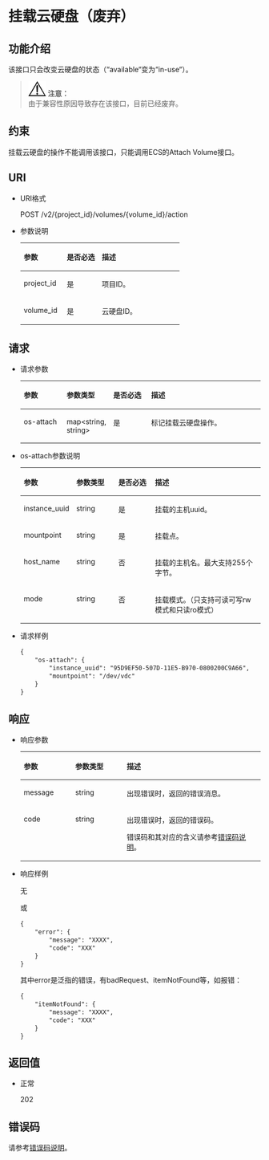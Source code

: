 # 挂载云硬盘（废弃）<a name="ZH-CN_TOPIC_0058762434"></a>

## 功能介绍<a name="section19390540"></a>

该接口只会改变云硬盘的状态（“available“变为“in-use“）。

>![](public_sys-resources/icon-notice.gif) **注意：**   
>由于兼容性原因导致存在该接口，目前已经废弃。  

## 约束<a name="section58153866104128"></a>

挂载云硬盘的操作不能调用该接口，只能调用ECS的Attach Volume接口。

## URI<a name="section40297137"></a>

-   URI格式

    POST /v2/\{project\_id\}/volumes/\{volume\_id\}/action

-   参数说明

    <a name="table8745607"></a>
    <table><thead align="left"><tr id="row15985080"><th class="cellrowborder" valign="top" width="27%" id="mcps1.1.4.1.1"><p id="p19723089"><a name="p19723089"></a><a name="p19723089"></a>参数</p>
    </th>
    <th class="cellrowborder" valign="top" width="22%" id="mcps1.1.4.1.2"><p id="p54066375"><a name="p54066375"></a><a name="p54066375"></a>是否必选</p>
    </th>
    <th class="cellrowborder" valign="top" width="51%" id="mcps1.1.4.1.3"><p id="p17300225"><a name="p17300225"></a><a name="p17300225"></a>描述</p>
    </th>
    </tr>
    </thead>
    <tbody><tr id="row59140967"><td class="cellrowborder" valign="top" width="27%" headers="mcps1.1.4.1.1 "><p id="p25689059"><a name="p25689059"></a><a name="p25689059"></a>project_id</p>
    </td>
    <td class="cellrowborder" valign="top" width="22%" headers="mcps1.1.4.1.2 "><p id="p439002"><a name="p439002"></a><a name="p439002"></a>是</p>
    </td>
    <td class="cellrowborder" valign="top" width="51%" headers="mcps1.1.4.1.3 "><p id="p35559222"><a name="p35559222"></a><a name="p35559222"></a>项目ID。</p>
    </td>
    </tr>
    <tr id="row51597550"><td class="cellrowborder" valign="top" width="27%" headers="mcps1.1.4.1.1 "><p id="p18651996"><a name="p18651996"></a><a name="p18651996"></a>volume_id</p>
    </td>
    <td class="cellrowborder" valign="top" width="22%" headers="mcps1.1.4.1.2 "><p id="p34416674"><a name="p34416674"></a><a name="p34416674"></a>是</p>
    </td>
    <td class="cellrowborder" valign="top" width="51%" headers="mcps1.1.4.1.3 "><p id="p36287209"><a name="p36287209"></a><a name="p36287209"></a>云硬盘ID。</p>
    </td>
    </tr>
    </tbody>
    </table>


## 请求<a name="section27129916"></a>

-   请求参数

    <a name="table42671863"></a>
    <table><thead align="left"><tr id="row12592542"><th class="cellrowborder" valign="top" width="18%" id="mcps1.1.5.1.1"><p id="p13362997"><a name="p13362997"></a><a name="p13362997"></a>参数</p>
    </th>
    <th class="cellrowborder" valign="top" width="18%" id="mcps1.1.5.1.2"><p id="p8661001"><a name="p8661001"></a><a name="p8661001"></a>参数类型</p>
    </th>
    <th class="cellrowborder" valign="top" width="16%" id="mcps1.1.5.1.3"><p id="p30452481"><a name="p30452481"></a><a name="p30452481"></a>是否必选</p>
    </th>
    <th class="cellrowborder" valign="top" width="48%" id="mcps1.1.5.1.4"><p id="p50731910"><a name="p50731910"></a><a name="p50731910"></a>描述</p>
    </th>
    </tr>
    </thead>
    <tbody><tr id="row5187493615377"><td class="cellrowborder" valign="top" width="18%" headers="mcps1.1.5.1.1 "><p id="p4112025815377"><a name="p4112025815377"></a><a name="p4112025815377"></a>os-attach</p>
    </td>
    <td class="cellrowborder" valign="top" width="18%" headers="mcps1.1.5.1.2 "><p id="p4240658415377"><a name="p4240658415377"></a><a name="p4240658415377"></a>map&lt;string, string&gt;</p>
    </td>
    <td class="cellrowborder" valign="top" width="16%" headers="mcps1.1.5.1.3 "><p id="p1238131615377"><a name="p1238131615377"></a><a name="p1238131615377"></a>是</p>
    </td>
    <td class="cellrowborder" valign="top" width="48%" headers="mcps1.1.5.1.4 "><p id="p6336250715377"><a name="p6336250715377"></a><a name="p6336250715377"></a>标记挂载云硬盘操作。</p>
    </td>
    </tr>
    </tbody>
    </table>

-   os-attach参数说明

    <a name="table38065209105423"></a>
    <table><thead align="left"><tr id="row47014882105423"><th class="cellrowborder" valign="top" width="18%" id="mcps1.1.5.1.1"><p id="p50109122105423"><a name="p50109122105423"></a><a name="p50109122105423"></a>参数</p>
    </th>
    <th class="cellrowborder" valign="top" width="18%" id="mcps1.1.5.1.2"><p id="p32307099105423"><a name="p32307099105423"></a><a name="p32307099105423"></a>参数类型</p>
    </th>
    <th class="cellrowborder" valign="top" width="16%" id="mcps1.1.5.1.3"><p id="p66738196105423"><a name="p66738196105423"></a><a name="p66738196105423"></a>是否必选</p>
    </th>
    <th class="cellrowborder" valign="top" width="48%" id="mcps1.1.5.1.4"><p id="p37084757105423"><a name="p37084757105423"></a><a name="p37084757105423"></a>描述</p>
    </th>
    </tr>
    </thead>
    <tbody><tr id="row65642867105423"><td class="cellrowborder" valign="top" width="18%" headers="mcps1.1.5.1.1 "><p id="p15472019105423"><a name="p15472019105423"></a><a name="p15472019105423"></a>instance_uuid</p>
    </td>
    <td class="cellrowborder" valign="top" width="18%" headers="mcps1.1.5.1.2 "><p id="p45274007105423"><a name="p45274007105423"></a><a name="p45274007105423"></a>string</p>
    </td>
    <td class="cellrowborder" valign="top" width="16%" headers="mcps1.1.5.1.3 "><p id="p43315944105423"><a name="p43315944105423"></a><a name="p43315944105423"></a>是</p>
    </td>
    <td class="cellrowborder" valign="top" width="48%" headers="mcps1.1.5.1.4 "><p id="p18930541105423"><a name="p18930541105423"></a><a name="p18930541105423"></a>挂载的主机uuid。</p>
    </td>
    </tr>
    <tr id="row36157142105423"><td class="cellrowborder" valign="top" width="18%" headers="mcps1.1.5.1.1 "><p id="p43047429105423"><a name="p43047429105423"></a><a name="p43047429105423"></a>mountpoint</p>
    </td>
    <td class="cellrowborder" valign="top" width="18%" headers="mcps1.1.5.1.2 "><p id="p64289757105423"><a name="p64289757105423"></a><a name="p64289757105423"></a>string</p>
    </td>
    <td class="cellrowborder" valign="top" width="16%" headers="mcps1.1.5.1.3 "><p id="p40087813105423"><a name="p40087813105423"></a><a name="p40087813105423"></a>是</p>
    </td>
    <td class="cellrowborder" valign="top" width="48%" headers="mcps1.1.5.1.4 "><p id="p25887397105423"><a name="p25887397105423"></a><a name="p25887397105423"></a>挂载点。</p>
    </td>
    </tr>
    <tr id="row31659986105423"><td class="cellrowborder" valign="top" width="18%" headers="mcps1.1.5.1.1 "><p id="p14322074105423"><a name="p14322074105423"></a><a name="p14322074105423"></a>host_name</p>
    </td>
    <td class="cellrowborder" valign="top" width="18%" headers="mcps1.1.5.1.2 "><p id="p19237359105423"><a name="p19237359105423"></a><a name="p19237359105423"></a>string</p>
    </td>
    <td class="cellrowborder" valign="top" width="16%" headers="mcps1.1.5.1.3 "><p id="p14722232105423"><a name="p14722232105423"></a><a name="p14722232105423"></a>否</p>
    </td>
    <td class="cellrowborder" valign="top" width="48%" headers="mcps1.1.5.1.4 "><p id="p51650142105423"><a name="p51650142105423"></a><a name="p51650142105423"></a>挂载的主机名。<span id="text65795367193317"><a name="text65795367193317"></a><a name="text65795367193317"></a>最大支持255个字节。</span></p>
    </td>
    </tr>
    <tr id="row62198095105423"><td class="cellrowborder" valign="top" width="18%" headers="mcps1.1.5.1.1 "><p id="p4880906105423"><a name="p4880906105423"></a><a name="p4880906105423"></a>mode</p>
    </td>
    <td class="cellrowborder" valign="top" width="18%" headers="mcps1.1.5.1.2 "><p id="p59809110105423"><a name="p59809110105423"></a><a name="p59809110105423"></a>string</p>
    </td>
    <td class="cellrowborder" valign="top" width="16%" headers="mcps1.1.5.1.3 "><p id="p12699738105423"><a name="p12699738105423"></a><a name="p12699738105423"></a>否</p>
    </td>
    <td class="cellrowborder" valign="top" width="48%" headers="mcps1.1.5.1.4 "><p id="p22045887105423"><a name="p22045887105423"></a><a name="p22045887105423"></a>挂载模式。（只支持可读可写rw模式和只读ro模式）</p>
    </td>
    </tr>
    </tbody>
    </table>

-   请求样例

    ```
    {
        "os-attach": {
            "instance_uuid": "95D9EF50-507D-11E5-B970-0800200C9A66", 
            "mountpoint": "/dev/vdc"
        }
    }
    ```


## 响应<a name="section42842654"></a>

-   响应参数

    <a name="table46654279102454"></a>
    <table><thead align="left"><tr id="row6664264102454"><th class="cellrowborder" valign="top" width="21.43%" id="mcps1.1.4.1.1"><p id="p2934472102454"><a name="p2934472102454"></a><a name="p2934472102454"></a>参数</p>
    </th>
    <th class="cellrowborder" valign="top" width="21.43%" id="mcps1.1.4.1.2"><p id="p1338569102927"><a name="p1338569102927"></a><a name="p1338569102927"></a>参数类型</p>
    </th>
    <th class="cellrowborder" valign="top" width="57.14%" id="mcps1.1.4.1.3"><p id="p23036595102454"><a name="p23036595102454"></a><a name="p23036595102454"></a>描述</p>
    </th>
    </tr>
    </thead>
    <tbody><tr id="row12419334102454"><td class="cellrowborder" valign="top" width="21.43%" headers="mcps1.1.4.1.1 "><p id="p66442012102454"><a name="p66442012102454"></a><a name="p66442012102454"></a>message</p>
    </td>
    <td class="cellrowborder" valign="top" width="21.43%" headers="mcps1.1.4.1.2 "><p id="p58201874102927"><a name="p58201874102927"></a><a name="p58201874102927"></a>string</p>
    </td>
    <td class="cellrowborder" valign="top" width="57.14%" headers="mcps1.1.4.1.3 "><p id="p9725329102454"><a name="p9725329102454"></a><a name="p9725329102454"></a>出现错误时，返回的错误消息。</p>
    </td>
    </tr>
    <tr id="row20419099102454"><td class="cellrowborder" valign="top" width="21.43%" headers="mcps1.1.4.1.1 "><p id="p43334338102454"><a name="p43334338102454"></a><a name="p43334338102454"></a>code</p>
    </td>
    <td class="cellrowborder" valign="top" width="21.43%" headers="mcps1.1.4.1.2 "><p id="p16731376102927"><a name="p16731376102927"></a><a name="p16731376102927"></a>string</p>
    </td>
    <td class="cellrowborder" valign="top" width="57.14%" headers="mcps1.1.4.1.3 "><p id="p29729347102454"><a name="p29729347102454"></a><a name="p29729347102454"></a>出现错误时，返回的错误码。</p>
    <p id="p66237533102454"><a name="p66237533102454"></a><a name="p66237533102454"></a>错误码和其对应的含义请参考<a href="错误码说明.md">错误码说明</a>。</p>
    </td>
    </tr>
    </tbody>
    </table>

-   响应样例

    无

    或

    ```
    {
        "error": {
            "message": "XXXX", 
            "code": "XXX"
        }
    }
    ```

    其中error是泛指的错误，有badRequest、itemNotFound等，如报错：

    ```
    {
        "itemNotFound": {
            "message": "XXXX", 
            "code": "XXX"
        }
    }
    ```


## 返回值<a name="section50039568"></a>

-   正常

    202


## 错误码<a name="section431317151242"></a>

请参考[错误码说明](错误码说明.md)。

